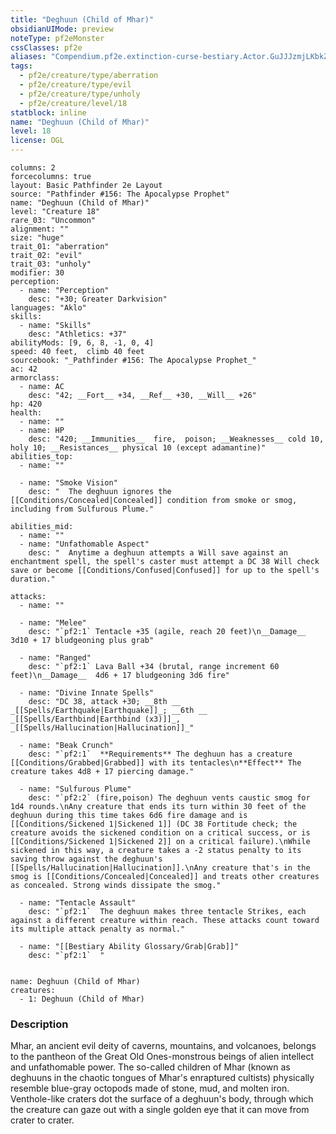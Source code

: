 ```yaml
---
title: "Deghuun (Child of Mhar)"
obsidianUIMode: preview
noteType: pf2eMonster
cssClasses: pf2e
aliases: "Compendium.pf2e.extinction-curse-bestiary.Actor.GuJJJzmjLKbkZUur" 
tags:
  - pf2e/creature/type/aberration
  - pf2e/creature/type/evil
  - pf2e/creature/type/unholy
  - pf2e/creature/level/18
statblock: inline
name: "Deghuun (Child of Mhar)"
level: 18
license: OGL
---
```


```statblock
columns: 2
forcecolumns: true
layout: Basic Pathfinder 2e Layout
source: "Pathfinder #156: The Apocalypse Prophet"
name: "Deghuun (Child of Mhar)"
level: "Creature 18"
rare_03: "Uncommon"
alignment: ""
size: "huge"
trait_01: "aberration"
trait_02: "evil"
trait_03: "unholy"
modifier: 30
perception:
  - name: "Perception"
    desc: "+30; Greater Darkvision"
languages: "Aklo"
skills:
  - name: "Skills"
    desc: "Athletics: +37"
abilityMods: [9, 6, 8, -1, 0, 4]
speed: 40 feet,  climb 40 feet
sourcebook: "_Pathfinder #156: The Apocalypse Prophet_"
ac: 42
armorclass:
  - name: AC
    desc: "42; __Fort__ +34, __Ref__ +30, __Will__ +26"
hp: 420
health:
  - name: ""
  - name: HP
    desc: "420; __Immunities__  fire,  poison; __Weaknesses__ cold 10, holy 10; __Resistances__ physical 10 (except adamantine)"
abilities_top:
  - name: ""

  - name: "Smoke Vision"
    desc: "  The deghuun ignores the [[Conditions/Concealed|Concealed]] condition from smoke or smog, including from Sulfurous Plume."

abilities_mid:
  - name: ""
  - name: "Unfathomable Aspect"
    desc: "  Anytime a deghuun attempts a Will save against an enchantment spell, the spell's caster must attempt a DC 38 Will check save or become [[Conditions/Confused|Confused]] for up to the spell's duration."

attacks:
  - name: ""

  - name: "Melee"
    desc: "`pf2:1` Tentacle +35 (agile, reach 20 feet)\n__Damage__  3d10 + 17 bludgeoning plus grab"

  - name: "Ranged"
    desc: "`pf2:1` Lava Ball +34 (brutal, range increment 60 feet)\n__Damage__  4d6 + 17 bludgeoning 3d6 fire"

  - name: "Divine Innate Spells"
    desc: "DC 38, attack +30; __8th __  _[[Spells/Earthquake|Earthquake]]_; __6th __  _[[Spells/Earthbind|Earthbind (x3)]]_, _[[Spells/Hallucination|Hallucination]]_"

  - name: "Beak Crunch"
    desc: "`pf2:1`  **Requirements** The deghuun has a creature [[Conditions/Grabbed|Grabbed]] with its tentacles\n**Effect** The creature takes 4d8 + 17 piercing damage."

  - name: "Sulfurous Plume"
    desc: "`pf2:2` (fire,poison) The deghuun vents caustic smog for 1d4 rounds.\nAny creature that ends its turn within 30 feet of the deghuun during this time takes 6d6 fire damage and is [[Conditions/Sickened 1|Sickened 1]] (DC 38 Fortitude check; the creature avoids the sickened condition on a critical success, or is [[Conditions/Sickened 1|Sickened 2]] on a critical failure).\nWhile sickened in this way, a creature takes a -2 status penalty to its saving throw against the deghuun's [[Spells/Hallucination|Hallucination]].\nAny creature that's in the smog is [[Conditions/Concealed|Concealed]] and treats other creatures as concealed. Strong winds dissipate the smog."

  - name: "Tentacle Assault"
    desc: "`pf2:1`  The deghuun makes three tentacle Strikes, each against a different creature within reach. These attacks count toward its multiple attack penalty as normal."

  - name: "[[Bestiary Ability Glossary/Grab|Grab]]"
    desc: "`pf2:1`  "
 
```

```encounter-table
name: Deghuun (Child of Mhar)
creatures:
  - 1: Deghuun (Child of Mhar)
```


### Description
Mhar, an ancient evil deity of caverns, mountains, and volcanoes, belongs to the pantheon of the Great Old Ones-monstrous beings of alien intellect and unfathomable power. The so-called children of Mhar (known as deghuuns in the chaotic tongues of Mhar's enraptured cultists) physically resemble blue-gray octopods made of stone, mud, and molten iron. Venthole-like craters dot the surface of a deghuun's body, through which the creature can gaze out with a single golden eye that it can move from crater to crater.
